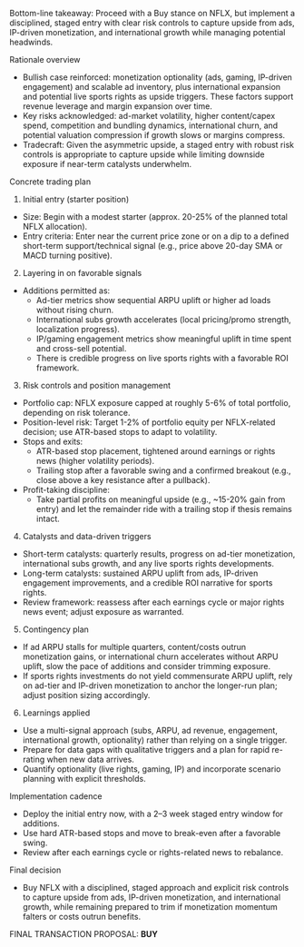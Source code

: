 Bottom-line takeaway: Proceed with a Buy stance on NFLX, but implement a disciplined, staged entry with clear risk controls to capture upside from ads, IP-driven monetization, and international growth while managing potential headwinds.

Rationale overview
- Bullish case reinforced: monetization optionality (ads, gaming, IP-driven engagement) and scalable ad inventory, plus international expansion and potential live sports rights as upside triggers. These factors support revenue leverage and margin expansion over time.
- Key risks acknowledged: ad-market volatility, higher content/capex spend, competition and bundling dynamics, international churn, and potential valuation compression if growth slows or margins compress.
- Tradecraft: Given the asymmetric upside, a staged entry with robust risk controls is appropriate to capture upside while limiting downside exposure if near-term catalysts underwhelm.

Concrete trading plan
1) Initial entry (starter position)
- Size: Begin with a modest starter (approx. 20-25% of the planned total NFLX allocation).
- Entry criteria: Enter near the current price zone or on a dip to a defined short-term support/technical signal (e.g., price above 20-day SMA or MACD turning positive).

2) Layering in on favorable signals
- Additions permitted as:
  - Ad-tier metrics show sequential ARPU uplift or higher ad loads without rising churn.
  - International subs growth accelerates (local pricing/promo strength, localization progress).
  - IP/gaming engagement metrics show meaningful uplift in time spent and cross-sell potential.
  - There is credible progress on live sports rights with a favorable ROI framework.

3) Risk controls and position management
- Portfolio cap: NFLX exposure capped at roughly 5-6% of total portfolio, depending on risk tolerance.
- Position-level risk: Target 1-2% of portfolio equity per NFLX-related decision; use ATR-based stops to adapt to volatility.
- Stops and exits:
  - ATR-based stop placement, tightened around earnings or rights news (higher volatility periods).
  - Trailing stop after a favorable swing and a confirmed breakout (e.g., close above a key resistance after a pullback).
- Profit-taking discipline:
  - Take partial profits on meaningful upside (e.g., ~15-20% gain from entry) and let the remainder ride with a trailing stop if thesis remains intact.

4) Catalysts and data-driven triggers
- Short-term catalysts: quarterly results, progress on ad-tier monetization, international subs growth, and any live sports rights developments.
- Long-term catalysts: sustained ARPU uplift from ads, IP-driven engagement improvements, and a credible ROI narrative for sports rights.
- Review framework: reassess after each earnings cycle or major rights news event; adjust exposure as warranted.

5) Contingency plan
- If ad ARPU stalls for multiple quarters, content/costs outrun monetization gains, or international churn accelerates without ARPU uplift, slow the pace of additions and consider trimming exposure.
- If sports rights investments do not yield commensurate ARPU uplift, rely on ad-tier and IP-driven monetization to anchor the longer-run plan; adjust position sizing accordingly.

6) Learnings applied
- Use a multi-signal approach (subs, ARPU, ad revenue, engagement, international growth, optionality) rather than relying on a single trigger.
- Prepare for data gaps with qualitative triggers and a plan for rapid re-rating when new data arrives.
- Quantify optionality (live rights, gaming, IP) and incorporate scenario planning with explicit thresholds.

Implementation cadence
- Deploy the initial entry now, with a 2–3 week staged entry window for additions.
- Use hard ATR-based stops and move to break-even after a favorable swing.
- Review after each earnings cycle or rights-related news to rebalance.

Final decision
- Buy NFLX with a disciplined, staged approach and explicit risk controls to capture upside from ads, IP-driven monetization, and international growth, while remaining prepared to trim if monetization momentum falters or costs outrun benefits.

FINAL TRANSACTION PROPOSAL: **BUY**